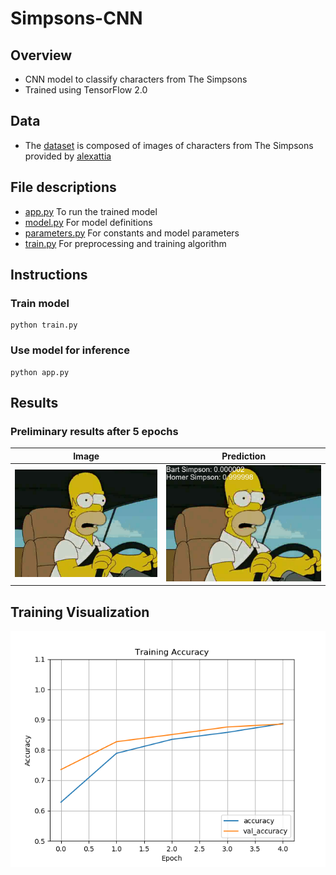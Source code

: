# Simpsons-CNN
## Overview
* CNN model to classify characters from The Simpsons
* Trained using TensorFlow 2.0

## Data
* The [dataset](https://github.com/mikepatel/Simpsons-CNN/tree/master/data) is composed of images of characters from The Simpsons provided by [alexattia](https://www.kaggle.com/alexattia/the-simpsons-characters-dataset)

## File descriptions
* [app.py](https://github.com/mikepatel/Simpsons-CNN/blob/master/app.py) To run the trained model
* [model.py](https://github.com/mikepatel/Simpsons-CNN/blob/master/model.py) For model definitions
* [parameters.py](https://github.com/mikepatel/Simpsons-CNN/blob/master/parameters.py) For constants and model parameters
* [train.py](https://github.com/mikepatel/Simpsons-CNN/blob/master/train.py) For preprocessing and training algorithm

## Instructions
### Train model
```
python train.py
```
### Use model for inference
```
python app.py
```

## Results
### Preliminary results after 5 epochs
| Image | Prediction |
:------:|:-----------:
![image](https://github.com/mikepatel/Simpsons-CNN/blob/master/data/Homer%20Simpson/pic_2080.jpg) | ![Prediction](https://github.com/mikepatel/Simpsons-CNN/blob/master/results/18-12-2019_19-18-01/pred_image.png)

## Training Visualization
![Training](https://github.com/mikepatel/Simpsons-CNN/blob/master/results/18-12-2019_19-18-01/Training%20Accuracy.png)
